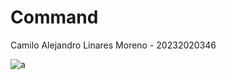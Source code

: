 # Command

Camilo Alejandro Linares Moreno - 20232020346

![a](https://github.com/user-attachments/assets/07c7dad7-3ddc-4266-8440-607170cceb2a)
